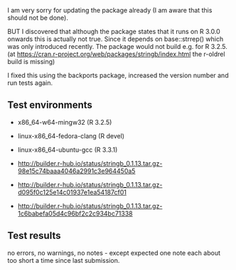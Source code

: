 I am very sorry for updating the package already (I am aware that this should 
not be done).

BUT I discovered that although the package states that it runs on R 3.0.0 
onwards this is actually not true. Since it depends on base::strrep() which was 
only introduced recently. The package would not build e.g. for R 3.2.5. 
(at https://cran.r-project.org/web/packages/stringb/index.html the r-oldrel 
build is missing)

I fixed this using the backports package, increased the version number and run 
tests again.



## Test environments

- x86_64-w64-mingw32 (R 3.2.5)
- linux-x86_64-fedora-clang (R devel)
- linux-x86_64-ubuntu-gcc (R 3.3.1)

- http://builder.r-hub.io/status/stringb_0.1.13.tar.gz-98e15c74baaa4046a2991c3e964450a5
- http://builder.r-hub.io/status/stringb_0.1.13.tar.gz-d095f0c125e14c01937e1ea54187cf01
- http://builder.r-hub.io/status/stringb_0.1.13.tar.gz-1c6babefa05d4c96bf2c2c934bc71338


## Test results 

no errors, no warnings, no notes - except expected one note each about too short a time since last submission. 
